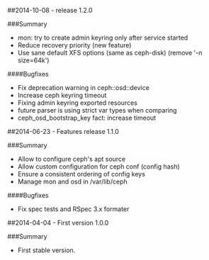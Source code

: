 ##2014-10-08 - release 1.2.0

###Summary
* mon: try to create admin keyring only after service started
* Reduce recovery priority (new feature)
* Use sane default XFS options (same as ceph-disk) (remove '-n size=64k')

####Bugfixes
* Fix deprecation warning in ceph::osd::device
* Increase ceph keyring timeout
* Fixing admin keyring exported resources
* future parser is using strict var types when comparing
* ceph_osd_bootstrap_key fact: increase timeout

##2014-06-23 - Features release 1.1.0

###Summary
* Allow to configure ceph's apt source
* Allow custom configuration for ceph conf (config hash)
* Ensure a consistent ordering of config keys
* Manage mon and osd in /var/lib/ceph

####Bugfixes
* Fix spec tests and RSpec 3.x formater

##2014-04-04 - First version 1.0.0

###Summary
* First stable version.
